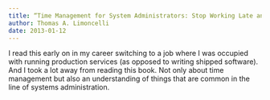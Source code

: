 ```yaml
---
title: “Time Management for System Administrators: Stop Working Late and Start Working Smart”
author: Thomas A. Limoncelli
date: 2013-01-12
---
```


I read this early on in my career switching to a job where I was occupied with running production services (as opposed to writing shipped software). And I took a lot away from reading this book. Not only about time management but also an understanding of things that are common in the line of systems administration. 